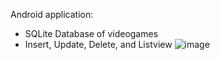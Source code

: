 Android application:
  - SQLite Database of videogames
  - Insert, Update, Delete, and Listview
![image](https://github.com/user-attachments/assets/37b9b0e2-50b8-4e9f-936f-661b3fb94df1)
